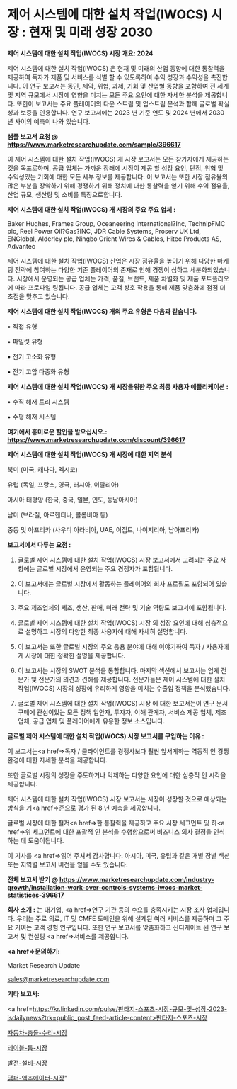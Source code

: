 # 제어 시스템에 대한 설치 작업(IWOCS) 시장 : 현재 및 미래 성장 2030

<strong>제어 시스템에 대한 설치 작업(IWOCS) 시장 개요: 2024</strong>

제어 시스템에 대한 설치 작업(IWOCS) 은 현재 및 미래의 산업 동향에 대한 통찰력을 제공하여 독자가 제품 및 서비스를 식별 할 수 있도록하여 수익 성장과 수익성을 촉진합니다. 이 연구 보고서는 동인, 제약, 위협, 과제, 기회 및 산업별 동향을 포함하여 전 세계 및 지역 규모에서 시장에 영향을 미치는 모든 주요 요인에 대한 자세한 분석을 제공합니다. 또한이 보고서는 주요 플레이어의 다운 스트림 및 업스트림 분석과 함께 글로벌 확실성과 보증을 인용합니다. 연구 보고서에는 2023 년 기준 연도 및 2024 년에서 2030 년 사이의 예측이 나와 있습니다.



<strong>샘플 보고서 요청 @ <a href=https://www.marketresearchupdate.com/sample/396617>https://www.marketresearchupdate.com/sample/396617</a></strong>

이 제어 시스템에 대한 설치 작업(IWOCS) 개 시장 보고서는 모든 참가자에게 제공하는 것을 목표로하며, 공급 업체는 가까운 장래에 시장이 제공 할 성장 요인, 단점, 위협 및 수익성있는 기회에 대한 모든 세부 정보를 제공합니다. 이 보고서는 또한 시장 점유율의 많은 부분을 장악하기 위해 경쟁하기 위해 정치에 대한 통찰력을 얻기 위해 수익 점유율, 산업 규모, 생산량 및 소비를 특징으로합니다.



<strong>제어 시스템에 대한 설치 작업(IWOCS) 개 시장의 주요 주요 업체 :</strong>

Baker Hughes, Frames Group, Oceaneering International?Inc, TechnipFMC plc, Reel Power Oil?Gas?INC, JDR Cable Systems, Proserv UK Ltd, ENGlobal, Alderley plc, Ningbo Orient Wires & Cables, Hitec Products AS, Advantec

제어 시스템에 대한 설치 작업(IWOCS) 산업은 시장 점유율을 높이기 위해 다양한 마케팅 전략에 참여하는 다양한 기존 플레이어의 존재로 인해 경쟁이 심하고 세분화되었습니다. 시장에서 운영되는 공급 업체는 가격, 품질, 브랜드, 제품 차별화 및 제품 포트폴리오에 따라 프로파일 링됩니다. 공급 업체는 고객 상호 작용을 통해 제품 맞춤화에 점점 더 초점을 맞추고 있습니다.



<strong>제어 시스템에 대한 설치 작업(IWOCS) 개의 주요 유형은 다음과 같습니다.</strong>

• 직접 유형

• 파일럿 유형

• 전기 고소화 유형

• 전기 고압 다중화 유형



<strong>제어 시스템에 대한 설치 작업(IWOCS) 개 시장을위한 주요 최종 사용자 애플리케이션 :</strong>

• 수직 해저 트리 시스템

• 수평 해저 시스템



<strong>여기에서 흥미로운 할인을 받으십시오.: <a href=https://www.marketresearchupdate.com/discount/396617>https://www.marketresearchupdate.com/discount/396617</a></strong>



<strong>제어 시스템에 대한 설치 작업(IWOCS) 개 시장에 대한 지역 분석</strong>

북미 (미국, 캐나다, 멕시코)

유럽 (독일, 프랑스, 영국, 러시아, 이탈리아)

아시아 태평양 (한국, 중국, 일본, 인도, 동남아시아)

남미 (브라질, 아르헨티나, 콜롬비아 등)

중동 및 아프리카 (사우디 아라비아, UAE, 이집트, 나이지리아, 남아프리카)



<strong>보고서에서 다루는 요점 :</strong>

1. 글로벌 제어 시스템에 대한 설치 작업(IWOCS) 시장 보고서에서 고려되는 주요 사항에는 글로벌 시장에서 운영되는 주요 경쟁자가 포함됩니다.

2. 이 보고서에는 글로벌 시장에서 활동하는 플레이어의 회사 프로필도 포함되어 있습니다.

3. 주요 제조업체의 제조, 생산, 판매, 미래 전략 및 기술 역량도 보고서에 포함됩니다.

4. 글로벌 제어 시스템에 대한 설치 작업(IWOCS) 시장 의 성장 요인에 대해 심층적으로 설명하고 시장의 다양한 최종 사용자에 대해 자세히 설명합니다.

5. 이 보고서는 또한 글로벌 시장의 주요 응용 분야에 대해 이야기하여 독자 / 사용자에게 시장에 대한 정확한 설명을 제공합니다.

6. 이 보고서는 시장의 SWOT 분석을 통합합니다. 마지막 섹션에서 보고서는 업계 전문가 및 전문가의 의견과 견해를 제공합니다. 전문가들은 제어 시스템에 대한 설치 작업(IWOCS) 시장의 성장에 유리하게 영향을 미치는 수출입 정책을 분석했습니다.

7. 글로벌 제어 시스템에 대한 설치 작업(IWOCS) 시장 에 대한 보고서는이 연구 문서 구매에 관심이있는 모든 정책 입안자, 투자자, 이해 관계자, 서비스 제공 업체, 제조업체, 공급 업체 및 플레이어에게 유용한 정보 소스입니다.



<strong>글로벌 제어 시스템에 대한 설치 작업(IWOCS) 시장 보고서를 구입하는 이유 :</strong>

이 보고서는<a href=>독자 / 클</a>라이언트를 경쟁사보다 훨씬 앞서게하는 역동적 인 경쟁 환경에 대한 자세한 분석을 제공합니다.

또한 글로벌 시장의 성장을 주도하거나 억제하는 다양한 요인에 대한 심층적 인 시각을 제공합니다.

제어 시스템에 대한 설치 작업(IWOCS) 시장 보고서는 시장이 성장할 것으로 예상되는 방식을 기<a href=>준으로</a> 평가 된 8 년 예측을 제공합니다.

글로벌 시장에 대한 철저<a href=>한 통찰력</a>을 제공하고 주요 시장 세그먼트 및 하<a href=>위 세그</a>먼트에 대한 포괄적 인 분석을 수행함으로써 비즈니스 의사 결정을 인식하는 데 도움이됩니다.

이 기사를 <a href=>읽어 주</a>셔서 감사합니다. 아시아, 미국, 유럽과 같은 개별 장별 섹션 또는 지역별 보고서 버전을 얻을 수도 있습니다.



<strong>전체 보고서 받기 @ <a href=https://www.marketresearchupdate.com/industry-growth/installation-work-over-controls-systems-iwocs-market-statistices-396617>https://www.marketresearchupdate.com/industry-growth/installation-work-over-controls-systems-iwocs-market-statistices-396617</a></strong>



<strong>회사 소개 :</strong>
는 대기업, <a href=>연구 기</a>관 등의 수요를 충족시키는 시장 조사 업체입니다. 우리는 주로 의료, IT 및 CMFE 도메인을 위해 설계된 여러 서비스를 제공하며 그 주요 기여는 고객 경험 연구입니다. 또한 연구 보고서를 맞춤화하고 신디케이트 된 연구 보고서 및 컨설팅 <a href=>서비</a>스를 제공합니다.



<strong><a href=>문의하기:</a></strong>

Market Research Update

sales@marketresearchupdate.com



<strong>기타 보고서:</strong>

<a href=https://kr.linkedin.com/pulse/판타지-스포츠-시장-규모-및-성장-2023-isdailynews?trk=public_post_feed-article-content>판타지-스포츠-시장</a>

<a href=https://www.linkedin.com/pulse/자동차-충돌-수리-시장-세분화-연구-및-목표-고객2029년-survey-spotlight-pro-24-analysis-adarf/>자동차-충돌-수리-시장</a>

<a href=https://www.linkedin.com/pulse/테이블-톱-시장-동향-및-성장-전망-trend-tracking-tips-360-analysis-4rsyf/>테이블-톱-시장</a>

<a href=https://www.linkedin.com/pulse/발전-설비-시장-동향-및-성장-전망-analytics-avenue-adventures-24-ana-uxd5f/>발전-설비-시장</a>

<a href=https://www.linkedin.com/pulse/댐퍼-액추에이터-시장-동향-및-성장-전망-consumer-connection-chronicles-24--geymc/>댐퍼-액추에이터-시장</a>"
